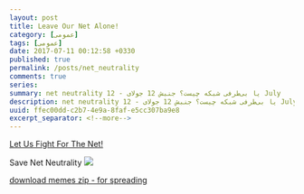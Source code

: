 ```yaml
---
layout: post
title: Leave Our Net Alone!
category: [عمومی]
tags: [عمومی]
date: 2017-07-11 00:12:58 +0330
published: true
permalink: /posts/net_neutrality
comments: true
series:
summary: net neutrality یا بی‌طرفی شبکه چیست؟ جنبش 12 جولای - 12 July
description: net neutrality یا بی‌طرفی شبکه چیست؟ جنبش 12 جولای - 12 July
uuid: ffec00dd-c2b7-4e9a-8faf-e5cc307ba9e8
excerpt_separator: <!--more--> 
---
```

[Let Us Fight For The Net!](http://https://www.battleforthenet.com/july12/)


<span class="ltr-direction center font-weight-bolder">Save Net Neutrality</span>
[<img class="post-image image-responsive" src="https://theskn.github.io/assets/img/2017-07-11/DOATWITTER.png"/>](https://drive.google.com/drive/folders/0B7iKho2OIeVzREZWSkRaenZwMFk)

<span class="center">[download memes zip - for spreading](http://kianooshnaghavi.com/NetNeutrality/)</span>
